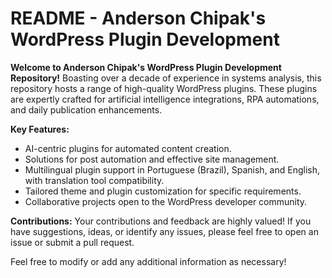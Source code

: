 # README - Anderson Chipak's WordPress Plugin Development

**Welcome to Anderson Chipak's WordPress Plugin Development Repository!** Boasting over a decade of experience in systems analysis, this repository hosts a range of high-quality WordPress plugins. These plugins are expertly crafted for artificial intelligence integrations, RPA automations, and daily publication enhancements.

**Key Features:**
- AI-centric plugins for automated content creation.
- Solutions for post automation and effective site management.
- Multilingual plugin support in Portuguese (Brazil), Spanish, and English, with translation tool compatibility.
- Tailored theme and plugin customization for specific requirements.
- Collaborative projects open to the WordPress developer community.

**Contributions:**
Your contributions and feedback are highly valued! If you have suggestions, ideas, or identify any issues, please feel free to open an issue or submit a pull request.

Feel free to modify or add any additional information as necessary!
